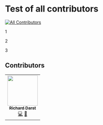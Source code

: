 # Test of all contributors
<!-- ALL-CONTRIBUTORS-BADGE:START - Do not remove or modify this section -->
[![All Contributors](https://img.shields.io/badge/all_contributors-1-orange.svg?style=flat-square)](#contributors-)
<!-- ALL-CONTRIBUTORS-BADGE:END -->

1

2

3

## Contributors

<!-- ALL-CONTRIBUTORS-LIST:START - Do not remove or modify this section -->
<!-- prettier-ignore-start -->
<!-- markdownlint-disable -->
<table>
  <tr>
    <td align="center"><a href="http://rkd.zgib.net"><img src="https://avatars3.githubusercontent.com/u/6877977?v=4" width="100px;" alt=""/><br /><sub><b>Richard Darst</b></sub></a><br /><a href="https://github.com/rkdarst/all-contributors-test/commits?author=rkdarst" title="Code">💻</a> <a href="#ideas-rkdarst" title="Ideas, Planning, & Feedback">🤔</a></td>
  </tr>
</table>

<!-- markdownlint-enable -->
<!-- prettier-ignore-end -->
<!-- ALL-CONTRIBUTORS-LIST:END -->
